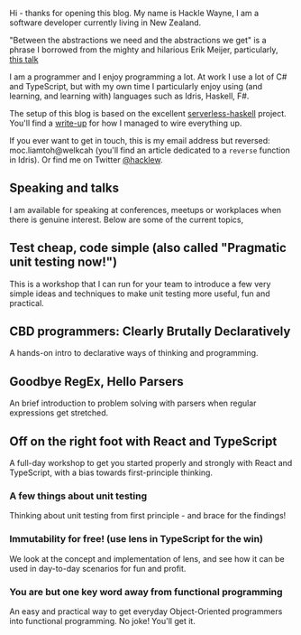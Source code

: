 Hi - thanks for opening this blog. My name is Hackle Wayne, I am a software developer currently living in New Zealand.

"Between the abstractions we need and the abstractions we get" is a phrase I borrowed from the mighty and hilarious Erik Meijer, particularly, [this talk](https://www.youtube.com/watch?v=NKeHrApPWlo)

I am a programmer and I enjoy programming a lot. At work I use a lot of C# and TypeScript, but with my own time I particularly enjoy using (and learning, and learning with) languages such as Idris, Haskell, F#.

The setup of this blog is based on the excellent [serverless-haskell](https://github.com/seek-oss/serverless-haskell) project. You'll find a [write-up](/how-is-this-blog-put-together) for how I managed to wire everything up.

If you ever want to get in touch, this is my email address but reversed: moc.liamtoh@welkcah (you'll find an article dedicated to a ``reverse`` function in Idris). Or find me on Twitter [@hacklew](https://twitter.com/hacklew).

## Speaking and talks

I am available for speaking at conferences, meetups or workplaces when there is genuine interest. Below are some of the current topics,

## Test cheap, code simple (also called "Pragmatic unit testing now!")

This is a workshop that I can run for your team to introduce a few very simple ideas and techniques to make unit testing more useful, fun and practical.

## CBD programmers: Clearly Brutally Declaratively

A hands-on intro to declarative ways of thinking and programming.

## Goodbye RegEx, Hello Parsers

An brief introduction to problem solving with parsers when regular expressions get stretched.

## Off on the right foot with React and TypeScript

A full-day workshop to get you started properly and strongly with React and TypeScript, with a bias towards first-principle thinking.

### A few things about unit testing
Thinking about unit testing from first principle - and brace for the findings!

### Immutability for free! (use lens in TypeScript for the win)
We look at the concept and implementation of lens, and see how it can be used in day-to-day scenarios for fun and profit.

### You are but one key word away from functional programming
An easy and practical way to get everyday Object-Oriented programmers into functional programming. No joke! You'll get it.